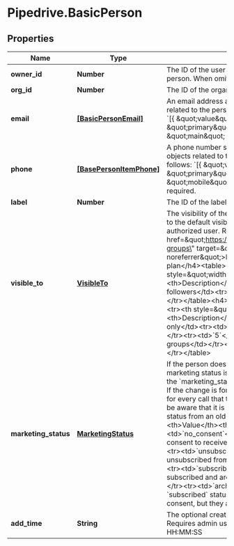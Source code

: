 # Pipedrive.BasicPerson

## Properties

Name | Type | Description | Notes
------------ | ------------- | ------------- | -------------
**owner_id** | **Number** | The ID of the user who will be marked as the owner of this person. When omitted, the authorized user ID will be used. | [optional] 
**org_id** | **Number** | The ID of the organization this person will belong to | [optional] 
**email** | [**[BasicPersonEmail]**](BasicPersonEmail.md) | An email address as a string or an array of email objects related to the person. The structure of the array is as follows: &#x60;[{ \&quot;value\&quot;: \&quot;mail@example.com\&quot;, \&quot;primary\&quot;: \&quot;true\&quot;, \&quot;label\&quot;: \&quot;main\&quot; }]&#x60;. Please note that only &#x60;value&#x60; is required. | [optional] 
**phone** | [**[BasePersonItemPhone]**](BasePersonItemPhone.md) | A phone number supplied as a string or an array of phone objects related to the person. The structure of the array is as follows: &#x60;[{ \&quot;value\&quot;: \&quot;12345\&quot;, \&quot;primary\&quot;: \&quot;true\&quot;, \&quot;label\&quot;: \&quot;mobile\&quot; }]&#x60;. Please note that only &#x60;value&#x60; is required. | [optional] 
**label** | **Number** | The ID of the label. | [optional] 
**visible_to** | [**VisibleTo**](VisibleTo.md) | The visibility of the person. If omitted, the visibility will be set to the default visibility setting of this item type for the authorized user. Read more about visibility groups &lt;a href&#x3D;\&quot;https://support.pipedrive.com/en/article/visibility-groups\&quot; target&#x3D;\&quot;_blank\&quot; rel&#x3D;\&quot;noopener noreferrer\&quot;&gt;here&lt;/a&gt;.&lt;h4&gt;Essential / Advanced plan&lt;/h4&gt;&lt;table&gt;&lt;tr&gt;&lt;th style&#x3D;\&quot;width:40px\&quot;&gt;Value&lt;/th&gt;&lt;th&gt;Description&lt;/th&gt;&lt;/tr&gt;&lt;tr&gt;&lt;td&gt;&#x60;1&#x60;&lt;/td&gt;&lt;td&gt;Owner &amp;amp; followers&lt;/td&gt;&lt;tr&gt;&lt;td&gt;&#x60;3&#x60;&lt;/td&gt;&lt;td&gt;Entire company&lt;/td&gt;&lt;/tr&gt;&lt;/table&gt;&lt;h4&gt;Professional / Enterprise plan&lt;/h4&gt;&lt;table&gt;&lt;tr&gt;&lt;th style&#x3D;\&quot;width:40px\&quot;&gt;Value&lt;/th&gt;&lt;th&gt;Description&lt;/th&gt;&lt;/tr&gt;&lt;tr&gt;&lt;td&gt;&#x60;1&#x60;&lt;/td&gt;&lt;td&gt;Owner only&lt;/td&gt;&lt;tr&gt;&lt;td&gt;&#x60;3&#x60;&lt;/td&gt;&lt;td&gt;Owner&#39;s visibility group&lt;/td&gt;&lt;/tr&gt;&lt;tr&gt;&lt;td&gt;&#x60;5&#x60;&lt;/td&gt;&lt;td&gt;Owner&#39;s visibility group and sub-groups&lt;/td&gt;&lt;/tr&gt;&lt;tr&gt;&lt;td&gt;&#x60;7&#x60;&lt;/td&gt;&lt;td&gt;Entire company&lt;/td&gt;&lt;/tr&gt;&lt;/table&gt; | [optional] 
**marketing_status** | [**MarketingStatus**](MarketingStatus.md) | If the person does not have a valid email address, then the marketing status is **not set** and &#x60;no_consent&#x60; is returned for the &#x60;marketing_status&#x60; value when the new person is created. If the change is forbidden, the status will remain unchanged for every call that tries to modify the marketing status. Please be aware that it is only allowed **once** to change the marketing status from an old status to a new one.&lt;table&gt;&lt;tr&gt;&lt;th&gt;Value&lt;/th&gt;&lt;th&gt;Description&lt;/th&gt;&lt;/tr&gt;&lt;tr&gt;&lt;td&gt;&#x60;no_consent&#x60;&lt;/td&gt;&lt;td&gt;The customer has not given consent to receive any marketing communications&lt;/td&gt;&lt;/tr&gt;&lt;tr&gt;&lt;td&gt;&#x60;unsubscribed&#x60;&lt;/td&gt;&lt;td&gt;The customers have unsubscribed from ALL marketing communications&lt;/td&gt;&lt;/tr&gt;&lt;tr&gt;&lt;td&gt;&#x60;subscribed&#x60;&lt;/td&gt;&lt;td&gt;The customers are subscribed and are counted towards marketing caps&lt;/td&gt;&lt;/tr&gt;&lt;tr&gt;&lt;td&gt;&#x60;archived&#x60;&lt;/td&gt;&lt;td&gt;The customers with &#x60;subscribed&#x60; status can be moved to &#x60;archived&#x60; to save consent, but they are not paid for&lt;/td&gt;&lt;/tr&gt;&lt;/table&gt; | [optional] 
**add_time** | **String** | The optional creation date &amp; time of the person in UTC. Requires admin user API token. Format: YYYY-MM-DD HH:MM:SS | [optional] 


